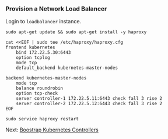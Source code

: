 ### Provision a Network Load Balancer

Login to `loadbalancer` instance.

```
sudo apt-get update && sudo apt-get install -y haproxy
```

```
cat <<EOF | sudo tee /etc/haproxy/haproxy.cfg 
frontend kubernetes
    bind 172.22.5.30:6443
    option tcplog
    mode tcp
    default_backend kubernetes-master-nodes

backend kubernetes-master-nodes
    mode tcp
    balance roundrobin
    option tcp-check
    server controller-1 172.22.5.11:6443 check fall 3 rise 2
    server controller-2 172.22.5.12:6443 check fall 3 rise 2
EOF
```

```
sudo service haproxy restart
```

Next: [Boostrap Kubernetes Controllers](05-boostrap-kubernetes-controllers.md)